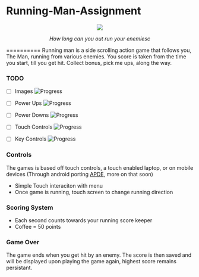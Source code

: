 # Running-Man-Assignment

<p align="center">
  <img src="http://i.giphy.com/oNlPuwLlBOl3i.gif">
</p>
<p align="center"><i>How long can you out run your enemiesc</i></p>
==========
Running man is a side scrolling action game that follows you, The Man, running from various enemies. You score is taken from the time you start, till you get hit. Collect bonus, pick me ups, along the way.

### TODO
- [ ] Images
![Progress](http://progressed.io/bar/30?title=progress)

- [ ] Power Ups
![Progress](http://progressed.io/bar/0?title=progress)

- [ ] Power Downs
![Progress](http://progressed.io/bar/0?title=progress)

- [ ] Touch Controls
![Progress](http://progressed.io/bar/100?title=completed)

- [ ] Key Controls
![Progress](http://progressed.io/bar/20?title=progress)

### Controls

The games is based off touch controls, a touch enabled laptop, or on mobile devices (Through android porting [APDE](https://play.google.com/store/apps/details?id=com.calsignlabs.apde&hl=en_GB), more on that soon)

  * Simple Touch interaciton with menu
  * Once game is running, touch screen to change running direction
  
  
### Scoring System

  * Each second counts towards your running score keeper
  * Coffee = 50 points
  
### Game Over

The game ends when you get hit by an enemy. The score is then saved and will be displayed upon playing the game again, highest score remains persistant. 
